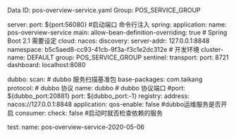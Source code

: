 Data ID: pos-overview-service.yaml
Group: POS_SERVICE_GROUP

server:
  port: ${port:56080} #启动端口 命令行注入
spring:
  application:
    name: pos-overview-service
  main:
    allow-bean-definition-overriding: true # Spring Boot 2.1 需要设定
  cloud:
    nacos:
      discovery:
        server-addr: 127.0.0.1:8848
        namespace: b5c5aed8-cc93-41cb-9f3a-f3c1e2dc312e # 开发环境
        cluster-name: DEFAULT
        group: POS_SERVICE_GROUP
    sentinel:
      transport:
        port: 8721
        dashboard: localhost:8080
        
dubbo:
  scan:
    # dubbo 服务扫描基准包
    base-packages: com.taikang
  protocol:
    # dubbo 协议
    name: dubbo
    # dubbo 协议端口
    #port: ${dubbo_port:20881}
    port: ${dubbo_port:-1}
  registry:
    address: nacos://127.0.0.1:8848
  application:
    qos-enable: false #dubbo运维服务是否开启
  consumer:
    check: false  #启动时就否检查依赖的服务

test: 
  name: pos-overview-service-2020-05-06